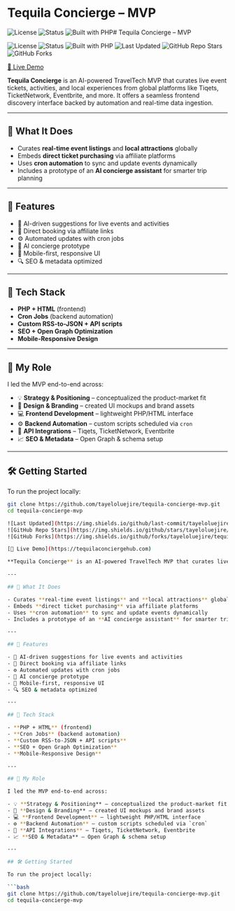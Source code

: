 # Tequila Concierge – MVP

![License](https://img.shields.io/badge/license-MIT-yellow)
![Status](https://img.shields.io/badge/status-live-brightgreen)
![Built with PHP](https://img.shields.io/badge/built%20with-PHP-blue)# Tequila Concierge – MVP

![License](https://img.shields.io/badge/license-MIT-yellow)
![Status](https://img.shields.io/badge/status-live-brightgreen)
![Built with PHP](https://img.shields.io/badge/built%20with-PHP-blue)
![Last Updated](https://img.shields.io/github/last-commit/tayeloluejire/tequila-concierge-mvp)
![GitHub Repo Stars](https://img.shields.io/github/stars/tayeloluejire/tequila-concierge-mvp?style=social)
![GitHub Forks](https://img.shields.io/github/forks/tayeloluejire/tequila-concierge-mvp?style=social)

[🔗 Live Demo](https://tequilaconciergehub.com)

**Tequila Concierge** is an AI-powered TravelTech MVP that curates live event tickets, activities, and local experiences from global platforms like Tiqets, TicketNetwork, Eventbrite, and more. It offers a seamless frontend discovery interface backed by automation and real-time data ingestion.

---

## 🚀 What It Does

- Curates **real-time event listings** and **local attractions** globally  
- Embeds **direct ticket purchasing** via affiliate platforms  
- Uses **cron automation** to sync and update events dynamically  
- Includes a prototype of an **AI concierge assistant** for smarter trip planning  

---

## 🌟 Features

- 🔎 AI-driven suggestions for live events and activities  
- 🔗 Direct booking via affiliate links  
- ⚙️ Automated updates with cron jobs  
- 💬 AI concierge prototype  
- 📱 Mobile-first, responsive UI  
- 🔍 SEO & metadata optimized  

---

## 🧰 Tech Stack

- **PHP + HTML** (frontend)  
- **Cron Jobs** (backend automation)  
- **Custom RSS-to-JSON + API scripts**  
- **SEO + Open Graph Optimization**  
- **Mobile-Responsive Design**

---

## 👤 My Role

I led the MVP end-to-end across:

- 💡 **Strategy & Positioning** – conceptualized the product-market fit  
- 🎨 **Design & Branding** – created UI mockups and brand assets  
- 💻 **Frontend Development** – lightweight PHP/HTML interface  
- ⚙️ **Backend Automation** – custom scripts scheduled via `cron`  
- 🔌 **API Integrations** – Tiqets, TicketNetwork, Eventbrite  
- 📈 **SEO & Metadata** – Open Graph & schema setup  

---

## 🛠️ Getting Started

To run the project locally:

```bash
git clone https://github.com/tayeloluejire/tequila-concierge-mvp.git
cd tequila-concierge-mvp

![Last Updated](https://img.shields.io/github/last-commit/tayeloluejire/tequila-concierge-mvp)
![GitHub Repo Stars](https://img.shields.io/github/stars/tayeloluejire/tequila-concierge-mvp?style=social)
![GitHub Forks](https://img.shields.io/github/forks/tayeloluejire/tequila-concierge-mvp?style=social)

[🔗 Live Demo](https://tequilaconciergehub.com)

**Tequila Concierge** is an AI-powered TravelTech MVP that curates live event tickets, activities, and local experiences from global platforms like Tiqets, TicketNetwork, Eventbrite, and more. It offers a seamless frontend discovery interface backed by automation and real-time data ingestion.

---

## 🚀 What It Does

- Curates **real-time event listings** and **local attractions** globally  
- Embeds **direct ticket purchasing** via affiliate platforms  
- Uses **cron automation** to sync and update events dynamically  
- Includes a prototype of an **AI concierge assistant** for smarter trip planning  

---

## 🌟 Features

- 🔎 AI-driven suggestions for live events and activities  
- 🔗 Direct booking via affiliate links  
- ⚙️ Automated updates with cron jobs  
- 💬 AI concierge prototype  
- 📱 Mobile-first, responsive UI  
- 🔍 SEO & metadata optimized  

---

## 🧰 Tech Stack

- **PHP + HTML** (frontend)  
- **Cron Jobs** (backend automation)  
- **Custom RSS-to-JSON + API scripts**  
- **SEO + Open Graph Optimization**  
- **Mobile-Responsive Design**

---

## 👤 My Role

I led the MVP end-to-end across:

- 💡 **Strategy & Positioning** – conceptualized the product-market fit  
- 🎨 **Design & Branding** – created UI mockups and brand assets  
- 💻 **Frontend Development** – lightweight PHP/HTML interface  
- ⚙️ **Backend Automation** – custom scripts scheduled via `cron`  
- 🔌 **API Integrations** – Tiqets, TicketNetwork, Eventbrite  
- 📈 **SEO & Metadata** – Open Graph & schema setup  

---

## 🛠️ Getting Started

To run the project locally:

```bash
git clone https://github.com/tayeloluejire/tequila-concierge-mvp.git
cd tequila-concierge-mvp
